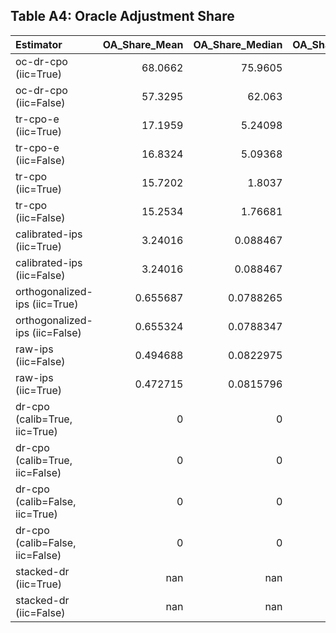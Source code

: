 ## Table A4: Oracle Adjustment Share

| Estimator                       |   OA_Share_Mean |   OA_Share_Median |   OA_Share_Max |   Coverage_Base |   Coverage_OA |   Coverage_Diff |
|:--------------------------------|----------------:|------------------:|---------------:|----------------:|--------------:|----------------:|
| oc-dr-cpo (iic=True)            |       68.0662   |        75.9605    |        96.0191 |         68.3333 |       68.3333 |               0 |
| oc-dr-cpo (iic=False)           |       57.3295   |        62.063     |        93.4913 |         75      |       75      |               0 |
| tr-cpo-e (iic=True)             |       17.1959   |         5.24098   |        87.7374 |        100      |      100      |               0 |
| tr-cpo-e (iic=False)            |       16.8324   |         5.09368   |        87.1019 |        100      |      100      |               0 |
| tr-cpo (iic=True)               |       15.7202   |         1.8037    |        98.9258 |         91.6667 |       91.6667 |               0 |
| tr-cpo (iic=False)              |       15.2534   |         1.76681   |        98.706  |         91.6667 |       91.6667 |               0 |
| calibrated-ips (iic=True)       |        3.24016  |         0.088467  |        79.8965 |         98.3333 |       98.3333 |               0 |
| calibrated-ips (iic=False)      |        3.24016  |         0.088467  |        79.8965 |         98.3333 |       98.3333 |               0 |
| orthogonalized-ips (iic=True)   |        0.655687 |         0.0788265 |        19.7343 |         96.6667 |       96.6667 |               0 |
| orthogonalized-ips (iic=False)  |        0.655324 |         0.0788347 |        19.7664 |         96.6667 |       96.6667 |               0 |
| raw-ips (iic=False)             |        0.494688 |         0.0822975 |        14.948  |         96.6667 |       96.6667 |               0 |
| raw-ips (iic=True)              |        0.472715 |         0.0815796 |        14.0483 |         96.6667 |       96.6667 |               0 |
| dr-cpo (calib=True, iic=True)   |        0        |         0         |         0      |        100      |      100      |               0 |
| dr-cpo (calib=True, iic=False)  |        0        |         0         |         0      |        100      |      100      |               0 |
| dr-cpo (calib=False, iic=True)  |        0        |         0         |         0      |        100      |      100      |               0 |
| dr-cpo (calib=False, iic=False) |        0        |         0         |         0      |        100      |      100      |               0 |
| stacked-dr (iic=True)           |      nan        |       nan         |       nan      |         53.3333 |       53.3333 |               0 |
| stacked-dr (iic=False)          |      nan        |       nan         |       nan      |         53.3333 |       53.3333 |               0 |